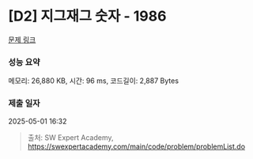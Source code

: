 # [D2] 지그재그 숫자 - 1986 

[문제 링크](https://swexpertacademy.com/main/code/problem/problemDetail.do?contestProbId=AV5PxmBqAe8DFAUq) 

### 성능 요약

메모리: 26,880 KB, 시간: 96 ms, 코드길이: 2,887 Bytes

### 제출 일자

2025-05-01 16:32



> 출처: SW Expert Academy, https://swexpertacademy.com/main/code/problem/problemList.do